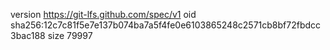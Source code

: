 version https://git-lfs.github.com/spec/v1
oid sha256:12c7c81f5e7e137b074ba7a5f4fe0e6103865248c2571cb8bf72fbdcc3bac188
size 79997
